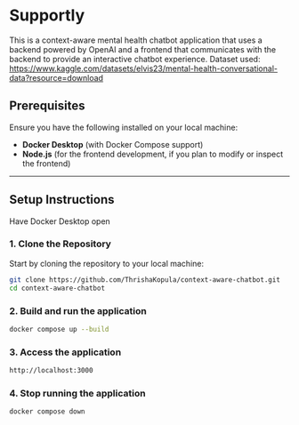 # Supportly

This is a context-aware mental health chatbot application that uses a backend powered by OpenAI and a frontend that communicates with the backend to provide an interactive chatbot experience.
Dataset used: https://www.kaggle.com/datasets/elvis23/mental-health-conversational-data?resource=download

## Prerequisites

Ensure you have the following installed on your local machine:

- **Docker Desktop** (with Docker Compose support)
- **Node.js** (for the frontend development, if you plan to modify or inspect the frontend)

---

## Setup Instructions

Have Docker Desktop open

### 1. Clone the Repository

Start by cloning the repository to your local machine:

```sh
git clone https://github.com/ThrishaKopula/context-aware-chatbot.git
cd context-aware-chatbot
```

### 2. Build and run the application

```sh
docker compose up --build
```

### 3. Access the application

```sh
http://localhost:3000
```


### 4. Stop running the application

```sh
docker compose down
```


